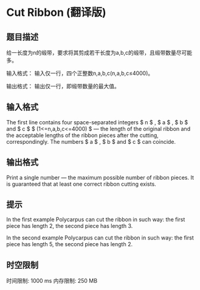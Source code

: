 # Cut Ribbon (翻译版)

## 题目描述

给一长度为n的缎带，要求将其剪成若干长度为a,b,c的缎带，且缎带数量尽可能多。

输入格式：
输入仅一行，四个正整数n,a,b,c(n,a,b,c≤4000)。

输出格式：
输出仅一行，即缎带数量的最大值。


## 输入格式

The first line contains four space-separated integers $ n $ , $ a $ , $ b $ and $ c $ $ (1<=n,a,b,c<=4000) $ — the length of the original ribbon and the acceptable lengths of the ribbon pieces after the cutting, correspondingly. The numbers $ a $ , $ b $ and $ c $ can coincide.

## 输出格式

Print a single number — the maximum possible number of ribbon pieces. It is guaranteed that at least one correct ribbon cutting exists.

## 提示

In the first example Polycarpus can cut the ribbon in such way: the first piece has length 2, the second piece has length 3.

In the second example Polycarpus can cut the ribbon in such way: the first piece has length 5, the second piece has length 2.

## 时空限制

时间限制: 1000 ms
内存限制: 250 MB
